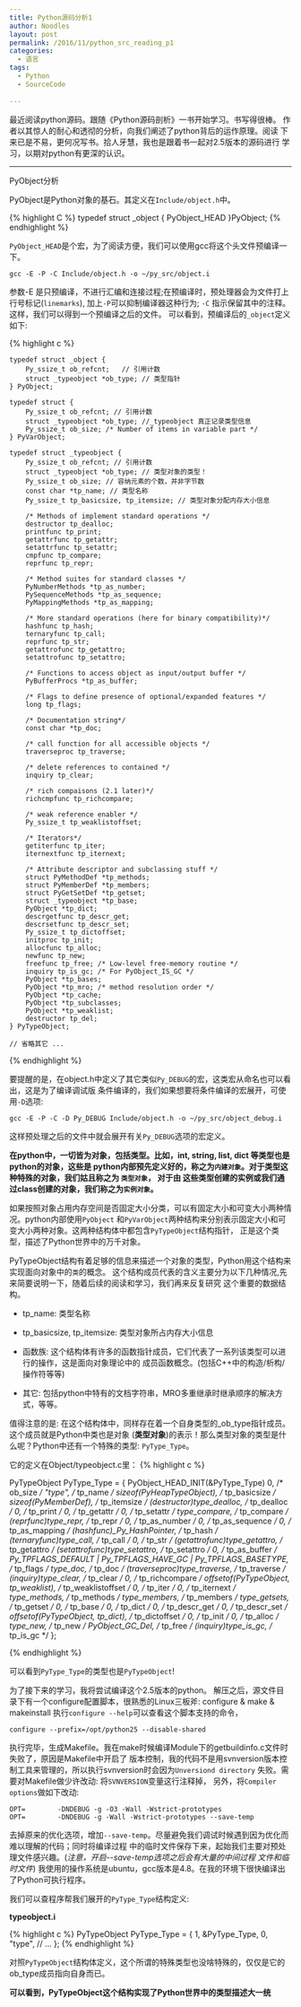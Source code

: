 ```yaml
---
title: Python源码分析1
author: Noodles
layout: post
permalink: /2016/11/python_src_reading_p1
categories:
  - 语言
tags:
  - Python
  - SourceCode
  
---
```


<!--more-->

最近阅读python源码。跟随《Python源码剖析》一书开始学习。书写得很棒。
作者以其惊人的耐心和透彻的分析，向我们阐述了python背后的运作原理。阅读
下来已是不易，更何况写书。拾人牙慧，我也是跟着书一起对2.5版本的源码进行
学习，以期对python有更深的认识。

 ---------------------------------------------------

 PyObject分析

 PyObject是Python对象的基石。其定义在`Include/object.h`中。
 
{% highlight C %}
    typedef struct _object {
        PyObject_HEAD
    }PyObject;
{% endhighlight %}

 `PyObject_HEAD`是个宏，为了阅读方便，我们可以使用gcc将这个头文件预编译一下。

    gcc -E -P -C Include/object.h -o ~/py_src/object.i

 参数-E 是只预编译，不进行汇编和连接过程;在预编译时，预处理器会为文件打上行号标记(`linemarks`), 
 加上`-P`可以抑制编译器这种行为; `-C` 指示保留其中的注释。这样，我们可以得到一个预编译之后的文件。
 可以看到，预编译后的`_object`定义如下:

{% highlight c %}

    typedef struct _object {
        Py_ssize_t ob_refcnt;   // 引用计数
        struct _typeobject *ob_type; // 类型指针
    } PyObject;

    typedef struct {
        Py_ssize_t ob_refcnt; // 引用计数
        struct _typeobject *ob_type; //_typeobject 真正记录类型信息
        Py_ssize_t ob_size; /* Number of items in variable part */
    } PyVarObject;

    typedef struct _typeobject {
        Py_ssize_t ob_refcnt; // 引用计数
        struct _typeobject *ob_type; // 类型对象的类型！
        Py_ssize_t ob_size; // 容纳元素的个数，并非字节数
        const char *tp_name; // 类型名称
        Py_ssize_t tp_basicsize, tp_itemsize; // 类型对象分配内存大小信息

        /* Methods of implement standard operations */
        destructor tp_dealloc;
        printfunc tp_print;
        getattrfunc tp_getattr;
        setattrfunc tp_setattr;
        cmpfunc tp_compare;
        reprfunc tp_repr;

        /* Method suites for standard classes */
        PyNumberMethods *tp_as_number;
        PySequenceMethods *tp_as_sequence;
        PyMappingMethods *tp_as_mapping;

        /* More standard operations (here for binary compatibility)*/
        hashfunc tp_hash;
        ternaryfunc tp_call;
        reprfunc tp_str;
        getattrofunc tp_getattro;
        setattrofunc tp_setattro;

        /* Functions to access object as input/output buffer */
        PyBufferProcs *tp_as_buffer;

        /* Flags to define presence of optional/expanded features */
        long tp_flags;

        /* Documentation string*/
        const char *tp_doc;

        /* call function for all accessible objects */
        traverseproc tp_traverse;

        /* delete references to contained */
        inquiry tp_clear;

        /* rich compaisons (2.1 later)*/
        richcmpfunc tp_richcompare;

        /* weak reference enabler */
        Py_ssize_t tp_weaklistoffset;

        /* Iterators*/
        getiterfunc tp_iter;
        iternextfunc tp_iternext;

        /* Attribute descriptor and subclassing stuff */
        struct PyMethodDef *tp_methods;
        struct PyMemberDef *tp_members;
        struct PyGetSetDef *tp_getset;
        struct _typeobject *tp_base;
        PyObject *tp_dict;
        descrgetfunc tp_descr_get;
        descrsetfunc tp_descr_set;
        Py_ssize_t tp_dictoffset;
        initproc tp_init;
        allocfunc tp_alloc;
        newfunc tp_new;
        freefunc tp_free; /* Low-level free-memory routine */
        inquiry tp_is_gc; /* For PyObject_IS_GC */
        PyObject *tp_bases;
        PyObject *tp_mro; /* method resolution order */
        PyObject *tp_cache;
        PyObject *tp_subclasses;
        PyObject *tp_weaklist;
        destructor tp_del;
    } PyTypeObject;
    
    // 省略其它 ...
{% endhighlight %}

要提醒的是，在object.h中定义了其它类似`Py_DEBUG`的宏，这类宏从命名也可以看出，这是为了编译调试版
条件编译的，我们如果想要将条件编译的宏展开，可使用`-D`选项:

    gcc -E -P -C -D Py_DEBUG Include/object.h -o ~/py_src/object_debug.i

这样预处理之后的文件中就会展开有关`Py_DEBUG`选项的宏定义。

  **在python中，一切皆为对象，包括类型。比如，int, string, list, dict 等类型也是python的对象，这些是
python内部预先定义好的，称之为`内建对象`。对于类型这种特殊的对象，我们姑且称之为 `类型对象`， 对于由
这些类型创建的实例或我们通过class创建的对象，我们称之为`实例对象`。**

  如果按照对象占用内存空间是否固定大小分类，可以有固定大小和可变大小两种情况。python内部使用`PyObject`
和`PyVarObject`两种结构来分别表示固定大小和可变大小两种对象。这两种结构体中都包含`PyTypeObject`结构指针，
正是这个类型，描述了Python世界中的万千对象。

  PyTypeObject结构有着足够的信息来描述一个对象的类型，Python用这个结构来实现面向对象中的`类`的概念。
  这个结构成员代表的含义主要分为以下几种情况,先来简要说明一下，随着后续的阅读和学习，我们再来反复研究
  这个重要的数据结构。

  - tp_name: 类型名称

  - tp_basicsize, tp_itemsize: 类型对象所占内存大小信息

  - 函数族: 这个结构体有许多的函数指针成员，它们代表了一系列该类型可以进行的操作，这是面向对象理论中的
  成员函数概念。(包括C++中的构造/析构/操作符等等)

  - 其它: 包括python中特有的文档字符串，MRO多重继承时继承顺序的解决方式，等等。

  值得注意的是: 在这个结构体中，同样存在着一个自身类型的_ob_type指针成员。这个成员就是Python中类也是对象
  (**类型对象**)的表示！那么类型对象的类型是什么呢？Python中还有一个特殊的类型: `PyType_Type`。
  
  它的定义在Object/typeobject.c里：
{% highlight c %}

PyTypeObject PyType_Type = {
	PyObject_HEAD_INIT(&PyType_Type)
	0,					/* ob_size */
	"type",					/* tp_name */
	sizeof(PyHeapTypeObject),		/* tp_basicsize */
	sizeof(PyMemberDef),			/* tp_itemsize */
	(destructor)type_dealloc,		/* tp_dealloc */
	0,					/* tp_print */
	0,			 		/* tp_getattr */
	0,					/* tp_setattr */
	type_compare,				/* tp_compare */
	(reprfunc)type_repr,			/* tp_repr */
	0,					/* tp_as_number */
	0,					/* tp_as_sequence */
	0,					/* tp_as_mapping */
	(hashfunc)_Py_HashPointer,		/* tp_hash */
	(ternaryfunc)type_call,			/* tp_call */
	0,					/* tp_str */
	(getattrofunc)type_getattro,		/* tp_getattro */
	(setattrofunc)type_setattro,		/* tp_setattro */
	0,					/* tp_as_buffer */
	Py_TPFLAGS_DEFAULT | Py_TPFLAGS_HAVE_GC |
		Py_TPFLAGS_BASETYPE,		/* tp_flags */
	type_doc,				/* tp_doc */
	(traverseproc)type_traverse,		/* tp_traverse */
	(inquiry)type_clear,			/* tp_clear */
	0,					/* tp_richcompare */
	offsetof(PyTypeObject, tp_weaklist),	/* tp_weaklistoffset */
	0,					/* tp_iter */
	0,					/* tp_iternext */
	type_methods,				/* tp_methods */
	type_members,				/* tp_members */
	type_getsets,				/* tp_getset */
	0,					/* tp_base */
	0,					/* tp_dict */
	0,					/* tp_descr_get */
	0,					/* tp_descr_set */
	offsetof(PyTypeObject, tp_dict),	/* tp_dictoffset */
	0,					/* tp_init */
	0,					/* tp_alloc */
	type_new,				/* tp_new */
	PyObject_GC_Del,        		/* tp_free */
	(inquiry)type_is_gc,			/* tp_is_gc */
};

{% endhighlight %}

  可以看到`PyType_Type`的类型也是`PyTypeObject`!

  为了接下来的学习，我将尝试编译这个2.5版本的python。
  解压之后，源文件目录下有一个configure配置脚本，很熟悉的Linux三板斧: configure & make & makeinstall
  执行`configure --help`可以查看这个脚本支持的命令，

    configure --prefix=/opt/python25 --disable-shared

  执行完毕，生成Makefile。我在make时候编译Module下的getbuildinfo.c文件时失败了，原因是Makefile中开启了
版本控制，我的代码不是用svnversion版本控制工具来管理的，所以执行svnversion时会因为`Unversiond directory`
失败。需要对Makefile做少许改动:
 将`SVNVERSION`变量这行注释掉， 另外，将`Compiler options`做如下改动:

    OPT=		-DNDEBUG -g -O3 -Wall -Wstrict-prototypes
    OPT=		-DNDEBUG -g -Wall -Wstrict-prototypes --save-temp

 去掉原来的优化选项，增加`--save-temp`。尽量避免我们调试时候遇到因为优化而难以理解的代码；同时将编译过程
 中的临时文件保存下来，起始我们主要对预处理文件感兴趣。(*注意，开启--save-temp选项之后会有大量的中间过程
         文件和临时文件*)
 我使用的操作系统是ubuntu，gcc版本是4.8。在我的环境下很快编译出了Python可执行程序。

 我们可以查程序帮我们展开的`PyType_Type`结构定义:

 **typeobject.i**

{% highlight c %}
PyTypeObject PyType_Type = {
 1, 
 &PyType_Type,
 0,
 "type",
 // ...
};
{% endhighlight %}

对照`PyTypeObject`结构体定义，这个所谓的特殊类型也没啥特殊的，仅仅是它的ob_type成员指向自身而已。

  **可以看到，PyTypeObject这个结构实现了Python世界中的类型描述大一统**
